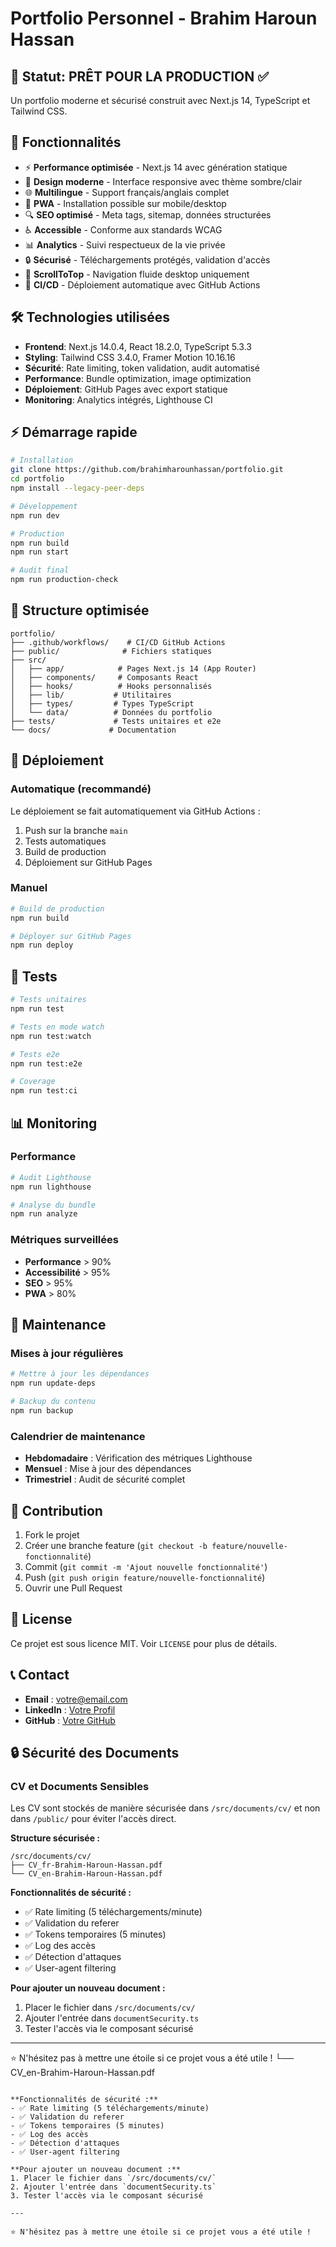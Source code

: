 # Portfolio Personnel - Brahim Haroun Hassan

## 🎯 Statut: PRÊT POUR LA PRODUCTION ✅

Un portfolio moderne et sécurisé construit avec Next.js 14, TypeScript et Tailwind CSS.

## 🚀 Fonctionnalités

- ⚡ **Performance optimisée** - Next.js 14 avec génération statique
- 🎨 **Design moderne** - Interface responsive avec thème sombre/clair  
- 🌐 **Multilingue** - Support français/anglais complet
- 📱 **PWA** - Installation possible sur mobile/desktop
- 🔍 **SEO optimisé** - Meta tags, sitemap, données structurées
- ♿ **Accessible** - Conforme aux standards WCAG
- 📊 **Analytics** - Suivi respectueux de la vie privée
- 🔒 **Sécurisé** - Téléchargements protégés, validation d'accès
- 🎯 **ScrollToTop** - Navigation fluide desktop uniquement
- 🔄 **CI/CD** - Déploiement automatique avec GitHub Actions

## 🛠️ Technologies utilisées

- **Frontend**: Next.js 14.0.4, React 18.2.0, TypeScript 5.3.3
- **Styling**: Tailwind CSS 3.4.0, Framer Motion 10.16.16
- **Sécurité**: Rate limiting, token validation, audit automatisé
- **Performance**: Bundle optimization, image optimization
- **Déploiement**: GitHub Pages avec export statique
- **Monitoring**: Analytics intégrés, Lighthouse CI

## ⚡ Démarrage rapide

```bash
# Installation
git clone https://github.com/brahimharounhassan/portfolio.git
cd portfolio
npm install --legacy-peer-deps

# Développement
npm run dev

# Production
npm run build
npm run start

# Audit final
npm run production-check
```

## 📁 Structure optimisée

```
portfolio/
├── .github/workflows/    # CI/CD GitHub Actions
├── public/              # Fichiers statiques
├── src/
│   ├── app/            # Pages Next.js 14 (App Router)
│   ├── components/     # Composants React
│   ├── hooks/          # Hooks personnalisés
│   ├── lib/           # Utilitaires
│   ├── types/         # Types TypeScript
│   └── data/          # Données du portfolio
├── tests/             # Tests unitaires et e2e
└── docs/             # Documentation
```

## 🚀 Déploiement

### Automatique (recommandé)

Le déploiement se fait automatiquement via GitHub Actions :

1. Push sur la branche `main`
2. Tests automatiques
3. Build de production
4. Déploiement sur GitHub Pages

### Manuel

```bash
# Build de production
npm run build

# Déployer sur GitHub Pages
npm run deploy
```

## 🧪 Tests

```bash
# Tests unitaires
npm run test

# Tests en mode watch
npm run test:watch

# Tests e2e
npm run test:e2e

# Coverage
npm run test:ci
```

## 📊 Monitoring

### Performance

```bash
# Audit Lighthouse
npm run lighthouse

# Analyse du bundle
npm run analyze
```

### Métriques surveillées

- **Performance** > 90%
- **Accessibilité** > 95%
- **SEO** > 95%
- **PWA** > 80%

## 🔄 Maintenance

### Mises à jour régulières

```bash
# Mettre à jour les dépendances
npm run update-deps

# Backup du contenu
npm run backup
```

### Calendrier de maintenance

- **Hebdomadaire** : Vérification des métriques Lighthouse
- **Mensuel** : Mise à jour des dépendances
- **Trimestriel** : Audit de sécurité complet

## 🤝 Contribution

1. Fork le projet
2. Créer une branche feature (`git checkout -b feature/nouvelle-fonctionnalité`)
3. Commit (`git commit -m 'Ajout nouvelle fonctionnalité'`)
4. Push (`git push origin feature/nouvelle-fonctionnalité`)
5. Ouvrir une Pull Request

## 📄 License

Ce projet est sous licence MIT. Voir `LICENSE` pour plus de détails.

## 📞 Contact

- **Email** : votre@email.com
- **LinkedIn** : [Votre Profil](https://linkedin.com/in/votre-profil)
- **GitHub** : [Votre GitHub](https://github.com/votre-nom)

## 🔒 Sécurité des Documents

### CV et Documents Sensibles

Les CV sont stockés de manière sécurisée dans `/src/documents/cv/` et non dans `/public/` pour éviter l'accès direct.

**Structure sécurisée :**
```
/src/documents/cv/
├── CV_fr-Brahim-Haroun-Hassan.pdf
└── CV_en-Brahim-Haroun-Hassan.pdf
```

**Fonctionnalités de sécurité :**
- ✅ Rate limiting (5 téléchargements/minute)
- ✅ Validation du referer
- ✅ Tokens temporaires (5 minutes)
- ✅ Log des accès
- ✅ Détection d'attaques
- ✅ User-agent filtering

**Pour ajouter un nouveau document :**
1. Placer le fichier dans `/src/documents/cv/`
2. Ajouter l'entrée dans `documentSecurity.ts`
3. Tester l'accès via le composant sécurisé

---

⭐ N'hésitez pas à mettre une étoile si ce projet vous a été utile !
└── CV_en-Brahim-Haroun-Hassan.pdf
```

**Fonctionnalités de sécurité :**
- ✅ Rate limiting (5 téléchargements/minute)
- ✅ Validation du referer
- ✅ Tokens temporaires (5 minutes)
- ✅ Log des accès
- ✅ Détection d'attaques
- ✅ User-agent filtering

**Pour ajouter un nouveau document :**
1. Placer le fichier dans `/src/documents/cv/`
2. Ajouter l'entrée dans `documentSecurity.ts`
3. Tester l'accès via le composant sécurisé

---

⭐ N'hésitez pas à mettre une étoile si ce projet vous a été utile !
